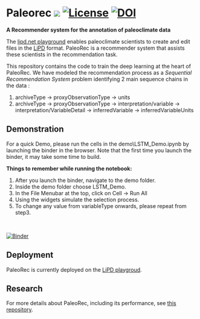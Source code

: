 # Paleorec [![](https://img.shields.io/badge/python-3.8+-blue.svg)](https://www.python.org/downloads/) [![License](https://img.shields.io/badge/License-Apache%202.0-blue.svg)](https://github.com/paleopresto/paleorec/blob/main/LICENSE) [![DOI](https://zenodo.org/badge/DOI/10.5281/zenodo.5108095.svg)](https://doi.org/10.5281/zenodo.5108095)

**A Recommender system for the annotation of paleoclimate data**

The <a href="https://lipd.net/playground" target="_blank">lipd.net playground</a> enables paleoclimate scientists to create and edit files in the [LiPD](https://lipd.net) format. PaleoRec is a recommender system that assists these scientists in the recommendation task. 

This repository contains the code to train the deep learning at the heart of PaleoRec. We have modeled the recommendation process as a *Sequential Recommendation System* problem identifying 2 main sequence chains in the data : <br>
1. archiveType -> proxyObservationType -> units
2. archiveType -> proxyObservationType -> interpretation/variable -> interpretation/VariableDetail -> inferredVariable -> inferredVariableUnits

## Demonstration

For a quick Demo, please run the cells in the demo\LSTM_Demo.ipynb by launching the binder in the browser. Note that the first time you launch the binder, it may take some time to build.<br>

**Things to remember while running the notebook:**<br>
1. After you launch the binder, navigate to the demo folder.
2. Inside the demo folder choose LSTM_Demo.
3. In the File Menubar at the top, click on Cell -> Run All
4. Using the widgets simulate the selection process.
5. To change any value from variableType onwards, please repeat from step3.
<br>

[![Binder](https://mybinder.org/badge_logo.svg)](https://mybinder.org/v2/gh/paleopresto/paleorec/HEAD)

## Deployment

PaleoRec is currently deployed on the [LiPD playgroud](https://lipd.net/playground). 

## Research

For more details about PaleoRec, including its performance, see [this repository](https://github.com/paleopresto/recommender). 
